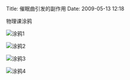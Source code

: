 Title: 催眠曲引发的副作用
Date: 2009-05-13 12:18

物理课涂鸦

![涂鸦1](/static/images/graffitti/2009-during-physics-class-01.jpg)

![涂鸦2](/static/images/graffitti/2009-during-physics-class-02.jpg)

![涂鸦3](/static/images/graffitti/2009-during-physics-class-03.jpg)

![涂鸦4](/static/images/graffitti/2009-during-physics-class-04.jpg)
